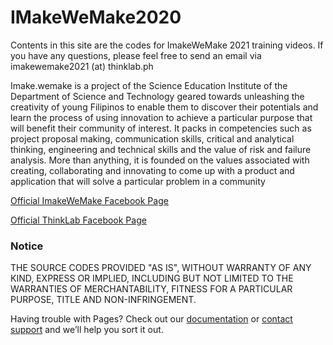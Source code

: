 # IMakeWeMake2020

Contents in this site are the codes for ImakeWeMake 2021 training videos. If you have any questions, please feel free to send an email via imakewemake2021 (at) thinklab.ph

Imake.wemake is a project of the Science Education Institute of the Department of Science and Technology geared towards unleashing the creativity of young Filipinos to enable them to discover their potentials and learn the process of using innovation to achieve a particular purpose that will benefit their community of interest. It packs in competencies such as project proposal making, communication skills, critical and analytical thinking, engineering and technical skills and the value of risk and failure analysis. More than anything, it is founded on the values associated with creating, collaborating and innovating to come up with a product and application that will solve a particular problem in a community

[Official ImakeWeMake Facebook Page](https://www.facebook.com/imake.wemake/)

[Official ThinkLab Facebook Page](https://www.facebook.com/thinklab.ph)

### Notice

THE SOURCE CODES PROVIDED "AS IS", WITHOUT WARRANTY OF ANY KIND, EXPRESS OR IMPLIED, INCLUDING BUT NOT LIMITED TO THE WARRANTIES OF MERCHANTABILITY, FITNESS FOR A PARTICULAR PURPOSE, TITLE AND NON-INFRINGEMENT.

Having trouble with Pages? Check out our [documentation](https://docs.github.com/categories/github-pages-basics/) or [contact support](https://github.com/contact) and we’ll help you sort it out.
